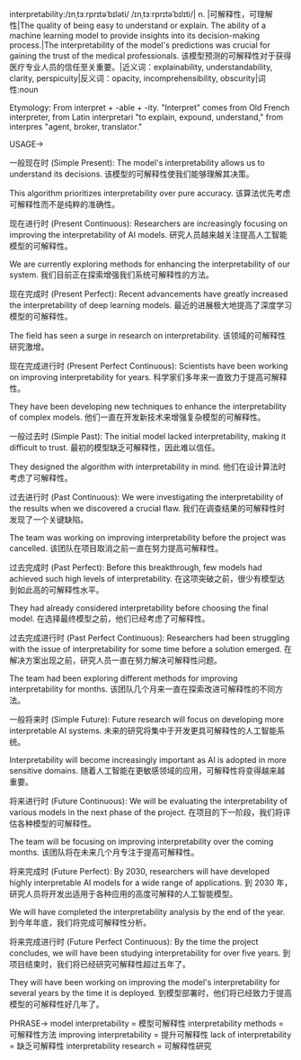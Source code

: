 interpretability:/ɪnˌtɜːrprɪtəˈbɪləti/ /ɪnˌtɜːrprɪtəˈbɪlɪti/| n. |可解释性，可理解性|The quality of being easy to understand or explain.  The ability of a machine learning model to provide insights into its decision-making process.|The interpretability of the model's predictions was crucial for gaining the trust of the medical professionals.  该模型预测的可解释性对于获得医疗专业人员的信任至关重要。|近义词：explainability, understandability, clarity, perspicuity|反义词：opacity, incomprehensibility, obscurity|词性:noun

Etymology: From interpret + -able + -ity.  "Interpret" comes from Old French interpreter, from Latin interpretari "to explain, expound, understand," from interpres "agent, broker, translator."

USAGE->

一般现在时 (Simple Present):
The model's interpretability allows us to understand its decisions.  该模型的可解释性使我们能够理解其决策。

This algorithm prioritizes interpretability over pure accuracy.  该算法优先考虑可解释性而不是纯粹的准确性。


现在进行时 (Present Continuous):
Researchers are increasingly focusing on improving the interpretability of AI models. 研究人员越来越关注提高人工智能模型的可解释性。

We are currently exploring methods for enhancing the interpretability of our system. 我们目前正在探索增强我们系统可解释性的方法。


现在完成时 (Present Perfect):
Recent advancements have greatly increased the interpretability of deep learning models.  最近的进展极大地提高了深度学习模型的可解释性。

The field has seen a surge in research on interpretability.  该领域的可解释性研究激增。


现在完成进行时 (Present Perfect Continuous):
Scientists have been working on improving interpretability for years. 科学家们多年来一直致力于提高可解释性。

They have been developing new techniques to enhance the interpretability of complex models.  他们一直在开发新技术来增强复杂模型的可解释性。


一般过去时 (Simple Past):
The initial model lacked interpretability, making it difficult to trust. 最初的模型缺乏可解释性，因此难以信任。

They designed the algorithm with interpretability in mind. 他们在设计算法时考虑了可解释性。


过去进行时 (Past Continuous):
We were investigating the interpretability of the results when we discovered a crucial flaw. 我们在调查结果的可解释性时发现了一个关键缺陷。

The team was working on improving interpretability before the project was cancelled.  该团队在项目取消之前一直在努力提高可解释性。


过去完成时 (Past Perfect):
Before this breakthrough, few models had achieved such high levels of interpretability. 在这项突破之前，很少有模型达到如此高的可解释性水平。

They had already considered interpretability before choosing the final model.  在选择最终模型之前，他们已经考虑了可解释性。


过去完成进行时 (Past Perfect Continuous):
Researchers had been struggling with the issue of interpretability for some time before a solution emerged.  在解决方案出现之前，研究人员一直在努力解决可解释性问题。

The team had been exploring different methods for improving interpretability for months.  该团队几个月来一直在探索改进可解释性的不同方法。


一般将来时 (Simple Future):
Future research will focus on developing more interpretable AI systems. 未来的研究将集中于开发更具可解释性的人工智能系统。

Interpretability will become increasingly important as AI is adopted in more sensitive domains. 随着人工智能在更敏感领域的应用，可解释性将变得越来越重要。


将来进行时 (Future Continuous):
We will be evaluating the interpretability of various models in the next phase of the project. 在项目的下一阶段，我们将评估各种模型的可解释性。

The team will be focusing on improving interpretability over the coming months.  该团队将在未来几个月专注于提高可解释性。


将来完成时 (Future Perfect):
By 2030, researchers will have developed highly interpretable AI models for a wide range of applications. 到 2030 年，研究人员将开发出适用于各种应用的高度可解释的人工智能模型。

We will have completed the interpretability analysis by the end of the year. 到今年年底，我们将完成可解释性分析。


将来完成进行时 (Future Perfect Continuous):
By the time the project concludes, we will have been studying interpretability for over five years.  到项目结束时，我们将已经研究可解释性超过五年了。

They will have been working on improving the model's interpretability for several years by the time it is deployed. 到模型部署时，他们将已经致力于提高模型的可解释性好几年了。


PHRASE->
model interpretability = 模型可解释性
interpretability methods = 可解释性方法
improving interpretability = 提升可解释性
lack of interpretability = 缺乏可解释性
interpretability research = 可解释性研究
